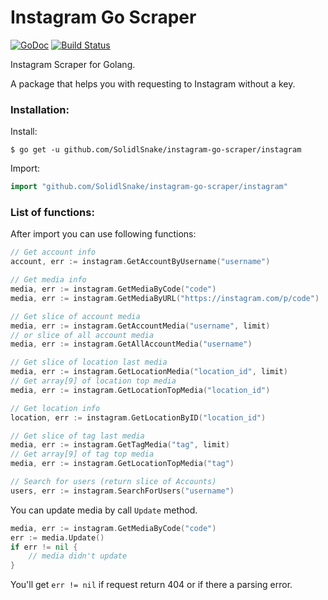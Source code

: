# Instagram Go Scraper 
[![GoDoc](https://godoc.org/github.com/SolidlSnake/instagram-go-scraper/instagram?status.svg)](https://godoc.org/github.com/SolidlSnake/instagram-go-scraper/instagram)
[![Build Status](https://travis-ci.org/SolidlSnake/instagram-go-scraper.svg?branch=master)](https://travis-ci.org/SolidlSnake/instagram-go-scraper)

Instagram Scraper for Golang.

A package that helps you with requesting to Instagram without a key.

### Installation:
Install:
```
$ go get -u github.com/SolidlSnake/instagram-go-scraper/instagram
```
Import:
```go
import "github.com/SolidlSnake/instagram-go-scraper/instagram"
```

### List of functions:
After import you can use following functions:
```go
// Get account info
account, err := instagram.GetAccountByUsername("username")

// Get media info
media, err := instagram.GetMediaByCode("code")
media, err := instagram.GetMediaByURL("https://instagram.com/p/code")

// Get slice of account media
media, err := instagram.GetAccountMedia("username", limit)
// or slice of all account media
media, err := instagram.GetAllAccountMedia("username")

// Get slice of location last media
media, err := instagram.GetLocationMedia("location_id", limit)
// Get array[9] of location top media
media, err := instagram.GetLocationTopMedia("location_id")

// Get location info
location, err := instagram.GetLocationByID("location_id")

// Get slice of tag last media
media, err := instagram.GetTagMedia("tag", limit)
// Get array[9] of tag top media
media, err := instagram.GetLocationTopMedia("tag")

// Search for users (return slice of Accounts)
users, err := instagram.SearchForUsers("username")
```

You can update media by call `Update` method.
```go
media, err := instagram.GetMediaByCode("code")
err := media.Update()
if err != nil {
    // media didn't update
}
```

You'll get `err != nil` if request return 404 or if there a parsing error.